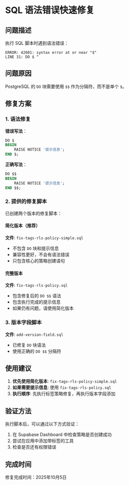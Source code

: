 # SQL 语法错误快速修复

## 问题描述

执行 SQL 脚本时遇到语法错误：
```
ERROR: 42601: syntax error at or near "$"
LINE 31: DO $ ^
```

## 问题原因

PostgreSQL 的 `DO` 块需要使用 `$$` 作为分隔符，而不是单个 `$`。

## 修复方案

### 1. 语法修复

**错误写法**：
```sql
DO $
BEGIN
    RAISE NOTICE '提示信息';
END $;
```

**正确写法**：
```sql
DO $$
BEGIN
    RAISE NOTICE '提示信息';
END $$;
```

### 2. 提供的修复脚本

已创建两个版本的修复脚本：

#### 简化版本（推荐）
**文件**: `fix-tags-rls-policy-simple.sql`
- 不包含 `DO` 块和提示信息
- 兼容性更好，不会有语法错误
- 只包含核心的策略创建语句

#### 完整版本
**文件**: `fix-tags-rls-policy.sql`
- 包含修复后的 `DO $$` 语法
- 包含执行完成的提示信息
- 如果仍有问题，请使用简化版本

### 3. 版本字段脚本

**文件**: `add-version-field.sql`
- 已修复 `DO` 块语法
- 使用正确的 `DO $$` 分隔符

## 使用建议

1. **优先使用简化版本**: `fix-tags-rls-policy-simple.sql`
2. **如果需要提示信息**: 使用 `fix-tags-rls-policy.sql`
3. **执行顺序**: 先执行标签策略修复，再执行版本字段添加

## 验证方法

执行脚本后，可以通过以下方式验证：
1. 在 Supabase Dashboard 中检查策略是否创建成功
2. 尝试在应用中添加带标签的工具
3. 检查是否还有权限错误

## 完成时间

修复完成时间：2025年10月5日